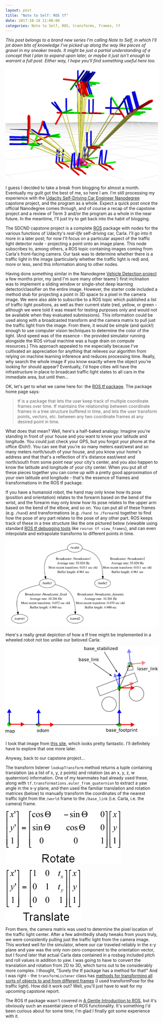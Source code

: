 ```yaml
---
layout: post
title: "Note to Self: ROS tf"
date: 2017-10-18 21:00:00 
categories: Note to Self, ROS, transforms, frames, tf
---
```

*This post belongs to a brand new series I'm calling Note to Self, in which I'll jot down bits of knowledge I've picked up along the way like pieces of gravel in my sneaker treads. It might be just a partial understanding of a concept that I plan to expand upon later, or maybe it just isn't enough to warrant a full post. Either way, I hope you'll find something useful here too.*

![ROS tf example](https://github.com/jeremy-shannon/jeremy-shannon.github.io/blob/master/images/ROS%20tf/tf_title_img.PNG?raw=true)

I guess I decided to take a break from blogging for almost a month. Eventually my guilt got the best of me, so here I am. I'm still processing my experience with the [Udacity Self-Driving Car Engineer Nanodegree](https://udacity.com/drive) capstone project, and the program as a whole. Expect a quick post once the official Nanodegree comes through, and of course a recap of the capstone project and a review of Term 3 and/or the program as a whole in the near future. In the meantime, I'll just try to get back into the habit of blogging.

The SDCND capstone project is a complete [ROS](http://www.ros.org) package with nodes for the various functions of Udacity's *real-life* self-driving car, Carla. I'll go into it more in a later post; for now I'll focus on a particular aspect of the traffic light detector node - projecting a point onto an image plane. This node subscribes to, among others, a ROS topic containing images coming from Carla's front-facing camera. Our task was to determine whether there is a traffic light in the image (particularly whether the traffic light is red) and, more or less, send this information along to other nodes. 

Having done something similar in the Nanodegree [Vehicle Detection project](http://jeremyshannon.com/2017/03/17/udacity-sdcnd-vehicle-detection.html) a few months prior, my (and I'm sure many other teams') first inclination was to implement a sliding window or single-shot deep learning detector/classifier on the entire image. However, the starter code included a method stub for projecting a point in 3D space to a pixel in the camera image. We were also able to subscribe to a ROS topic which published a list of traffic light positions, as well as their current state (red, yellow, or green - although we were told it was meant for testing purposes only and would not be available when they evaluated submissions). This information could be used along with a broadcasted transform and the camera matrix to pull just the traffic light from the image. From there, it would be simple (and quick!) enough to use computer vision techniques to determine the color of the light. (And speed was of the essence - the provided simulator running alongside the ROS virtual machine was a huge drain on compute resources.) This approach appealed to me especially because I've cultivated an appreciation for anything that relieves our algorithm from relying on machine learning inference and reduces processing time. Really, why search the whole image if you know exactly where the object you're looking for should appear? Eventually, I'd hope cities will have the infrastructure in place to broadcast traffic light states to all cars in the immediate area, but until then...

OK, let's get to what we came here for: the [ROS tf package](http://wiki.ros.org/tf). The package home page says: 

> tf is a package that lets the user keep track of multiple coordinate frames over time. tf maintains the relationship between coordinate frames in a tree structure buffered in time, and lets the user transform points, vectors, etc. between any two coordinate frames at any desired point in time.

What does that mean? Well, here's a half-baked analogy: Imagine you're standing in front of your house and you want to know your latitude and longitude. You could just check your GPS, but you forgot your phone at the office (Doh!). You can see that you're so many meters east/west and so many meters north/south of your house, and you know your home's address and that that's a reflection of it's distance east/west and north/south from some point near your city's center, and you also happen to know the latitude and longitude of your city center. When you put all of these pieces together you can come up with a pretty good approximation of your own latitude and longitude - that's the essence of frames and transformations in the ROS tf package. 

If you have a humanoid robot, the hand may only know how its pose (position and orientation) relates to the forearm based on the bend of the wrist, and the forearm may only know how its pose relates to the upper arm based on the bend of the elbow, and so on. You can put all of these frames (e.g. `/hand`) and transformations (e.g. `/hand to /forearm`) together to find how the pose of any part relates to the pose of any other part. ROS keeps track of these in a tree structure like the one pictured below (viewable using standard [ROS tf debugging tools](http://wiki.ros.org/tf/Debugging%20tools) like `rosrun tf view_frames`), and can even interpolate and extrapolate transforms to different points in time.

![tf tree](https://github.com/jeremy-shannon/jeremy-shannon.github.io/blob/master/images/ROS%20tf/tf_tree.PNG?raw=true)

Here's a really great depiction of how a tf tree might be implemented in a wheeled robot not too unlike our beloved Carla:

![tf example](https://github.com/jeremy-shannon/jeremy-shannon.github.io/blob/master/images/ROS%20tf/tf_example.png?raw=true)

I took that image from [this site](http://library.isr.ist.utl.pt/docs/roswiki/hector_slam(2f)Tutorials(2f)SettingUpForYourRobot.html), which looks pretty fantastic. I'll definitely have to explore that one more later.

Anyway, back to our capstone project... 

The transform listener `lookupTransform` method returns a tuple containing translation (as a list of x, y, z points) and rotation (as an x, y, z, w quaternion) information. One of my teammates had already used these, along with `tf.transformations.euler_from_quaternion` to extract a yaw angle in the x-y plane, and then used the familiar translation and rotation matrices (below) to manually transform the coordinates of the nearest traffic light from the `/world` frame to the `/base_link` (i.e. Carla, i.e. the camera) frame. 

![rotate](https://github.com/jeremy-shannon/jeremy-shannon.github.io/blob/master/images/ROS%20tf/rotate.png?raw=true)

![translate](https://github.com/jeremy-shannon/jeremy-shannon.github.io/blob/master/images/ROS%20tf/translate.png?raw=true)

From there, the camera matrix was used to determine the pixel location of the traffic light center. After a few admittedly shady tweaks from yours truly, we were consistently pulling just the traffic light from the camera image. This worked well for the simulator, where our car traveled reliably in the x-y plane and yaw was the only non-zero component to the orientation vector, but I found later that actual Carla data contained in a rosbag included pitch and roll values in addition to yaw. I was going to have to convert the translation and rotation from 2D to 3D, which turns out to be considerably more complex. I thought, "Surely the tf package has a method for that!" And I was right - the `transformListener` class has [methods for transforming all sorts of objects to and from different frames](http://wiki.ros.org/tf/TfUsingPython) (I used transformPose for the traffic light). How did it work out? Well, you'll just have to wait for my upcoming capstone report. 

The ROS tf package wasn't covered in [A Gentle Introduction to ROS](https://www.cse.sc.edu/~jokane/agitr/), but it's obviously such an essential piece of ROS functionality. It's something I'd been curious about for some time; I'm glad I finally got some experience with it. 
